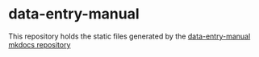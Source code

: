 # data-entry-manual

This repository holds the static files generated by the [data-entry-manual mkdocs repository](https://bitbucket.org/ncvoalmanac/data-entry-manual)
